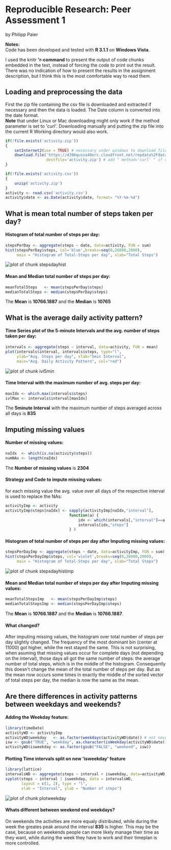 # Reproducible Research: Peer Assessment 1
by Philipp Paier

**Notes:**  
Code has been developed and tested with **R 3.1.1** on **Windows Vista**.

I used the knitr **'r-command** to present the output of code chunks embedded in the text, instead of forcing the code to print out the result. There was no indication of how to present the results in the assignment description, but I think this is the most comfortable way to read them.



## Loading and preprocessing the data
First the zip file containing the csv file is downloaded and extracted if necessary and then the data is loaded. The Date column is converted into the date format.  
**Note** that under Linux or Mac downloading might only work if the method parameter is set to 'curl'. Downloading manually and putting the zip file into the current R Working directory would also work.


```r
if(!file.exists('activity.zip'))
{
    setInternet2(use = TRUE) # necessary under windows to download files when using knitr
    download.file('https://d396qusza40orc.cloudfront.net/repdata%2Fdata%2Factivity.zip',
                  destfile='activity.zip') # add " method='curl' " if downloading fails
}

if(!file.exists('activity.csv'))
{
    unzip('activity.zip')
}
activity <- read.csv('activity.csv')
activity$date <- as.Date(activity$date, format= "%Y-%m-%d")
```

## What is mean total number of steps taken per day?

#### Histogram of total number of steps per day:

```r
stepsPerDay <- aggregate(steps ~ date, data=activity, FUN = sum)
hist(stepsPerDay$steps, col='blue',breaks=seq(0,26000,2000), 
     main = "Histogram of Total-Steps per day", xlab="Total Steps")
```

![plot of chunk stepsdayhist](figure/stepsdayhist.png) 

#### Mean and Median total number of steps per day:

```r
meanTotalSteps   <- mean(stepsPerDay$steps)
medianTotalSteps <- median(stepsPerDay$steps)
```

The **Mean** is **10766.1887** and the **Median** is **10765**

## What is the average daily activity pattern?

#### Time Series plot of the 5-minute Intervals and the avg. number of steps taken per day:

```r
intervals <- aggregate(steps ~ interval, data=activity, FUN = mean)
plot(intervals$interval, intervals$steps, type="l", 
     ylab="Avg. Steps per day", xlab="5min Interval",
     main="Avg. Daily Activity Pattern", col="red") 
```

![plot of chunk ivl5min](figure/ivl5min.png) 

#### Time Interval with the maximum number of avg. steps per day:

```r
maxIdx <- which.max(intervals$steps)
ivlMax <- intervals$interval[maxIdx]
```

The **5minute Interval** with the maximum number of steps averaged across all days is **835**

## Imputing missing values
#### Number of missing values:

```r
naIdx  <- which(is.na(activity$steps))
numNAs <- length(naIdx)
```

The **Number of missing values** is **2304**

#### Strategy and Code to impute missing values: 
for each missing value the avg. value over all days of the respective interval is used to replace the NAs:

```r
activityImp <- activity
activityImp$steps[naIdx] <- sapply(activityImp[naIdx,"interval"], 
                            function(a) {
                                idx <- which(intervals[,"interval"]==a)
                                intervals[idx,"steps"]
                            } ) 
```

#### Histogram of total number of steps per day after Imputing missing values:

```r
stepsPerDayImp <- aggregate(steps ~ date, data=activityImp, FUN = sum)
hist(stepsPerDayImp$steps, col='violet',breaks=seq(0,26000,2000), 
     main = "Histogram of Total-Steps per day", xlab="Total Steps")
```

![plot of chunk stepsdayhistimp](figure/stepsdayhistimp.png) 

#### Mean and Median total number of steps per day after Imputing missing values:

```r
meanTotalStepsImp   <- mean(stepsPerDayImp$steps)
medianTotalStepsImp <- median(stepsPerDayImp$steps)
```

The **Mean** is **10766.1887** and the **Median** is **10766.1887**. 

#### What changed?
After imputing missing values, the histogram over total number of steps per day slightly changed. The frequency of the most dominant bin (center at 11000) got higher, while the rest stayed the same. This is not surprising, when asuming that missing values occur for complete days (not depending on the interval), those days all got the same number of steps: the average number of total steps, which is in the middle of the histogram. Consequently this doesn't change the mean of the total number of steps per day. But as the mean now occurs some times in exactly the middle of the sorted vector 
of total steps per day, the median is now the same as the mean.


## Are there differences in activity patterns between weekdays and weekends?

#### Adding the Weekday feature:

```r
library(timeDate)
activityWD <- activityImp
activityWD$weekday   <- as.factor(weekdays(activityWD$date)) # not necessary, just for comparison
isw <- gsub("TRUE", "weekday", as.character(isWeekday(activityWD$date)))
activityWD$isweekday <- as.factor(gsub("FALSE", "weekend", isw))
```

#### Plotting Time intervals split on new 'isweekday' feature

```r
library(lattice)
intervalsWD <- aggregate(steps ~ interval + isweekday, data=activityWD, FUN = mean)
xyplot(steps ~ interval | isweekday, data = intervalsWD, 
       layout = c(1, 2), type = "l", 
       xlab = "Interval", ylab = "Number of steps")
```

![plot of chunk plotweekday](figure/plotweekday.png) 

#### Whats different between weekend end weekdays?
On weekends the activities are more equaly distributed, while during the week the greates peak around the interval **835** is higher. This may be the case, because on weekends people can more likely manage their time as they want, while during the week they have to work and their timeplan is more controlled. 

